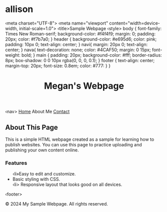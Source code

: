 # allison
<!DOCTYPE html>
<html lang="en">
<head>
‹meta charset="UTF-8">
<meta http-equiv="X-UA Compatible"content="IE=edge">
‹meta name="viewport" content="width=device-width, initial-scale=1.0"> 
‹title>Sample Webpage</title> ‹style> 
body {
font-family: Times New Roman-serif;
background-color: #f4f4f9; 
margin: 0;
padding: 20px;
 color: #f7b7a0;
}
header {
background-color: #e695d6;
color: pink;
padding: 10px 0; 
text-align: center;
}
navi{
margin: 20px 0; 
text-align: center;
}
nava{
text-decoration: none;
color: #4CAF50;
 margin: 0 15px; 
font-weight: bold;
}
main {
padding: 20px;
background-color: #fff; 
border-radius: 8px;
box-shadow: 0 0 10px rgba(0, 0, 0, 0.1);
}
footer {
text-align: center; 
margin-top: 20px; 
font-size: 0.8em; 
color: #777:
}
</style>
</head> 
<body>
}
<header>
<h1> Megan's Webpage </h1>
</header>
‹nav>
<a href="#"> Home</a> 
<a href-*#">About Me</a> 
<a href="#">Contact</a>
</nav>
<main>
<h2>About This Page</h2>
<p>This is a simple HTML webpage created as a sample for learning how to publish websites. You can use this page to practice uploading and publishing your own content online.</p>
<h3>Features</h3>
<ul>
‹li»Easy to edit and customize.</li> 
<li> Basic styling with CSS.</li>
‹li> Responsive layout that looks good on all
devices.</li>
</ul>
</main>

‹footer>
</footer>
&copy; 2024 My Sample Webpage. All rights reserved.

</body>
 </html>
